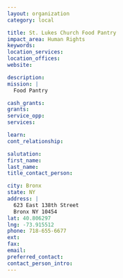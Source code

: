 ```yaml
---
layout: organization
category: local

title: St. Lukes Church Food Pantry
impact_area: Human Rights
keywords: 
location_services: 
location_offices: 
website:  

description: 
mission: |
  Food Pantry

cash_grants: 
grants: 
service_opp: 
services: 

learn: 
cont_relationship: 

salutation: 
first_name: 
last_name: 
title_contact_person: 

city: Bronx
state: NY
address: |
  623 East 138th Street     
  Bronx NY 10454
lat: 40.806297
lng: -73.915512
phone: 718-655-6677
ext: 
fax: 
email: 
preferred_contact: 
contact_person_intro: 
---
```

